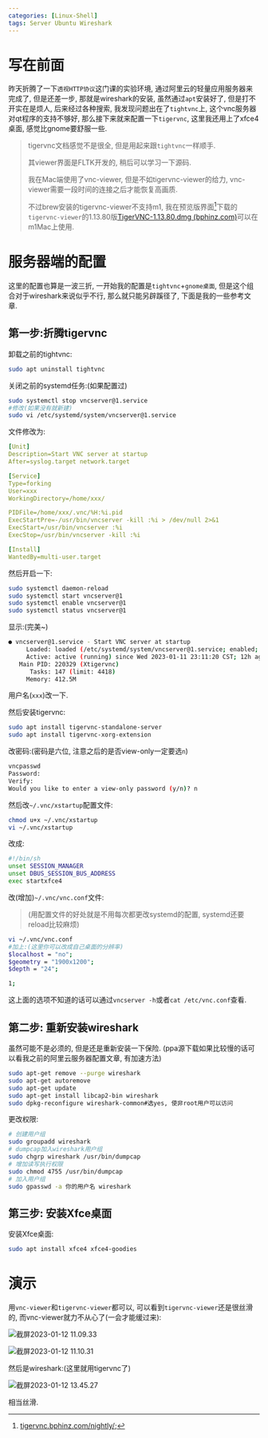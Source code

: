 ```yaml
---
categories: [Linux-Shell]
tags: Server Ubuntu Wireshark
---
```


# 写在前面

昨天折腾了一下`透视HTTP协议`这门课的实验环境, 通过阿里云的轻量应用服务器来完成了, 但是还差一步, 那就是wireshark的安装, 虽然通过`apt`安装好了, 但是打不开实在是烦人, 后来经过各种搜索, 我发现问题出在了`tightvnc`上, 这个vnc服务器对qt程序的支持不够好, 那么接下来就来配置一下`tigervnc`, 这里我还用上了xfce4桌面, 感觉比gnome要舒服一些.

>   tigervnc文档感觉不是很全, 但是用起来跟`tightvnc`一样顺手.
>
>   其viewer界面是FLTK开发的, 稍后可以学习一下源码.
>
>   我在Mac端使用了vnc-viewer, 但是不如tigervnc-viewer的给力, vnc-viewer需要一段时间的连接之后才能恢复高画质. 
>
>   不过brew安装的tigervnc-viewer不支持m1, 我在预览版界面[^1]下载的`tigervnc-viewer`的1.13.80版[TigerVNC-1.13.80.dmg (bphinz.com)](http://tigervnc.bphinz.com/nightly/macOS/TigerVNC-1.13.80.dmg)可以在m1Mac上使用. 

[^1]:[tigervnc.bphinz.com/nightly/](http://tigervnc.bphinz.com/nightly/);



# 服务器端的配置

这里的配置也算是一波三折, 一开始我的配置是`tightvnc`+`gnome桌面`, 但是这个组合对于wireshark来说似乎不行, 那么就只能另辟蹊径了, 下面是我的一些参考文章.

>[^2]:[wireshark does not start on TightVNC (headless setup) (#18157) · Issues · Wireshark Foundation / wireshark · GitLab](https://gitlab.com/wireshark/wireshark/-/issues/18157);(指出不要用tightvnc而是使用tigervnc)
>[^3]:[How to Install and Configure VNC on Ubuntu 20.04 | Linuxize](https://linuxize.com/post/how-to-install-and-configure-vnc-on-ubuntu-20-04/);(tigervnc配置)
>[^4]:[解决ubuntu普通用户无权限使用wireshark问题_async7的博客-CSDN博客](https://blog.csdn.net/async7/article/details/104828974);(wireshark的权限问题)
>
>[^5]:[qt - Wireshark crash - Ask Ubuntu](https://askubuntu.com/questions/1026921/wireshark-crash);(wireshark卸载和重装)
>
>

## 第一步:折腾tigervnc

卸载之前的tightvnc:

```bash
sudo apt uninstall tightvnc
```

关闭之前的systemd任务:(如果配置过)

```bash
sudo systemctl stop vncserver@1.service
#修改(如果没有就新建)
sudo vi /etc/systemd/system/vncserver@1.service
```

文件修改为:

```yaml
[Unit]
Description=Start VNC server at startup
After=syslog.target network.target

[Service]
Type=forking
User=xxx
WorkingDirectory=/home/xxx/

PIDFile=/home/xxx/.vnc/%H:%i.pid
ExecStartPre=-/usr/bin/vncserver -kill :%i > /dev/null 2>&1
ExecStart=/usr/bin/vncserver :%i
ExecStop=/usr/bin/vncserver -kill :%i

[Install]
WantedBy=multi-user.target
```

然后开启一下:

```bash
sudo systemctl daemon-reload
sudo systemctl start vncserver@1
sudo systemctl enable vncserver@1
sudo systemctl status vncserver@1
```

显示:(完美~)

```bash
● vncserver@1.service - Start VNC server at startup
     Loaded: loaded (/etc/systemd/system/vncserver@1.service; enabled; vendor preset: enabled)
     Active: active (running) since Wed 2023-01-11 23:11:20 CST; 12h ago
   Main PID: 220329 (Xtigervnc)
      Tasks: 147 (limit: 4418)
     Memory: 412.5M
```



用户名(`xxx`)改一下. 

然后安装tigervnc:

```bash
sudo apt install tigervnc-standalone-server
sudo apt install tigervnc-xorg-extension
```

改密码:(密码是六位, 注意之后的是否view-only一定要选`n`)

```bash
vncpasswd
Password:
Verify:
Would you like to enter a view-only password (y/n)? n
```

然后改`~/.vnc/xstartup`配置文件:

```bash
chmod u+x ~/.vnc/xstartup
vi ~/.vnc/xstartup
```

改成:

```bash
#!/bin/sh
unset SESSION_MANAGER
unset DBUS_SESSION_BUS_ADDRESS
exec startxfce4 
```

改(增加)`~/.vnc/vnc.conf`文件:

>   (用配置文件的好处就是不用每次都更改systemd的配置, systemd还要reload比较麻烦)

```bash
vi ~/.vnc/vnc.conf
#加上:(这里你可以改成自己桌面的分辨率)
$localhost = "no";
$geometry = "1900x1200";
$depth = "24";

1;
```

这上面的选项不知道的话可以通过`vncserver -h`或者`cat /etc/vnc.conf`查看. 



## 第二步: 重新安装wireshark

虽然可能不是必须的, 但是还是重新安装一下保险. (ppa源下载如果比较慢的话可以看我之前的阿里云服务器配置文章, 有加速方法)

```bash
sudo apt-get remove --purge wireshark
sudo apt-get autoremove
sudo apt-get update
sudo apt-get install libcap2-bin wireshark
sudo dpkg-reconfigure wireshark-common#选yes, 使非root用户可以访问
```



更改权限:

```bash
# 创建用户组
sudo groupadd wireshark
# dumpcap加入wireshark用户组
sudo chgrp wireshark /usr/bin/dumpcap
# 增加读写执行权限
sudo chmod 4755 /usr/bin/dumpcap
# 加入用户组
sudo gpasswd -a 你的用户名 wireshark
```

## 第三步: 安装Xfce桌面

安装Xfce桌面:

```bash
sudo apt install xfce4 xfce4-goodies
```





# 演示

用`vnc-viewer`和`tigervnc-viewer`都可以, 可以看到`tigervnc-viewer`还是很丝滑的, 而vnc-viewer就力不从心了(一会才能缓过来):

![截屏2023-01-12 11.09.33](https://s2.loli.net/2023/01/12/6od7eNr8Twx3ulH.jpg)

![截屏2023-01-12 11.10.31](https://s2.loli.net/2023/01/12/ZoFhklOY1fQJI3K.jpg)

然后是wireshark:(这里就用tigervnc了)



![截屏2023-01-12 13.45.27](https://s2.loli.net/2023/01/12/IJlYBf19Ow2Q7EU.jpg)

 相当丝滑.
